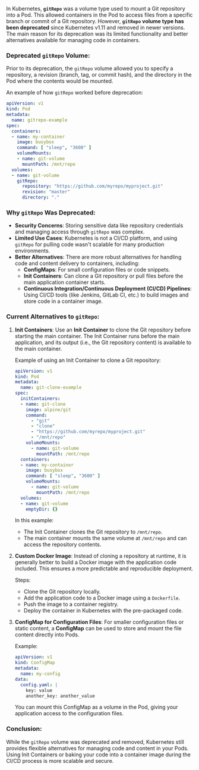 In Kubernetes, **`gitRepo`** was a volume type used to mount a Git repository into a Pod. This allowed containers in the Pod to access files from a specific branch or commit of a Git repository. However, **`gitRepo` volume type has been deprecated** since Kubernetes v1.11 and removed in newer versions. The main reason for its deprecation was its limited functionality and better alternatives available for managing code in containers.

### Deprecated `gitRepo` Volume:

Prior to its deprecation, the `gitRepo` volume allowed you to specify a repository, a revision (branch, tag, or commit hash), and the directory in the Pod where the contents would be mounted.

An example of how `gitRepo` worked before deprecation:

```yaml
apiVersion: v1
kind: Pod
metadata:
  name: gitrepo-example
spec:
  containers:
  - name: my-container
    image: busybox
    command: [ "sleep", "3600" ]
    volumeMounts:
    - name: git-volume
      mountPath: /mnt/repo
  volumes:
  - name: git-volume
    gitRepo:
      repository: "https://github.com/myrepo/myproject.git"
      revision: "master"
      directory: "."
```

### Why `gitRepo` Was Deprecated:

- **Security Concerns**: Storing sensitive data like repository credentials and managing access through `gitRepo` was complex.
- **Limited Use Cases**: Kubernetes is not a CI/CD platform, and using `gitRepo` for pulling code wasn't scalable for many production environments.
- **Better Alternatives**: There are more robust alternatives for handling code and content delivery to containers, including:
  - **ConfigMaps**: For small configuration files or code snippets.
  - **Init Containers**: Can clone a Git repository or pull files before the main application container starts.
  - **Continuous Integration/Continuous Deployment (CI/CD) Pipelines**: Using CI/CD tools (like Jenkins, GitLab CI, etc.) to build images and store code in a container image.

### Current Alternatives to `gitRepo`:

1. **Init Containers**:
   Use an **Init Container** to clone the Git repository before starting the main container. The Init Container runs before the main application, and its output (i.e., the Git repository content) is available to the main container.

   Example of using an Init Container to clone a Git repository:

   ```yaml
   apiVersion: v1
   kind: Pod
   metadata:
     name: git-clone-example
   spec:
     initContainers:
     - name: git-clone
       image: alpine/git
       command:
         - "git"
         - "clone"
         - "https://github.com/myrepo/myproject.git"
         - "/mnt/repo"
       volumeMounts:
         - name: git-volume
           mountPath: /mnt/repo
     containers:
     - name: my-container
       image: busybox
       command: [ "sleep", "3600" ]
       volumeMounts:
         - name: git-volume
           mountPath: /mnt/repo
     volumes:
     - name: git-volume
       emptyDir: {}
   ```

   In this example:
   - The Init Container clones the Git repository to `/mnt/repo`.
   - The main container mounts the same volume at `/mnt/repo` and can access the repository contents.

2. **Custom Docker Image**:
   Instead of cloning a repository at runtime, it is generally better to build a Docker image with the application code included. This ensures a more predictable and reproducible deployment.

   Steps:
   - Clone the Git repository locally.
   - Add the application code to a Docker image using a `Dockerfile`.
   - Push the image to a container registry.
   - Deploy the container in Kubernetes with the pre-packaged code.

3. **ConfigMap for Configuration Files**:
   For smaller configuration files or static content, a **ConfigMap** can be used to store and mount the file content directly into Pods.

   Example:

   ```yaml
   apiVersion: v1
   kind: ConfigMap
   metadata:
     name: my-config
   data:
     config.yaml: |
       key: value
       another_key: another_value
   ```

   You can mount this ConfigMap as a volume in the Pod, giving your application access to the configuration files.

### Conclusion:

While the `gitRepo` volume was deprecated and removed, Kubernetes still provides flexible alternatives for managing code and content in your Pods. Using Init Containers or baking your code into a container image during the CI/CD process is more scalable and secure.
